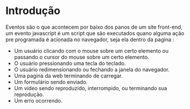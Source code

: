 # Introdução
Eventos são o que acontecem por baixo dos panos de um site front-end, um evento javascript é um script que são executados quano alguma ação pre programada é acionada no navegador, seja ela dentro da pagina :
- Um usuário clicando com o mouse sobre um certo elemento ou passando o cursor do mouse sobre um certo elemento.
- O usuário pressionando uma tecla do teclado.
- O usuário redimensionando ou fechando a janela do navegador.
- Uma pagina da web terminando de carregar.
- Um formulário sendo enviado.
- Um video sendo reproduzido, interrompido, ou terminando sua reprodução.
- Um erro ocorrendo.
